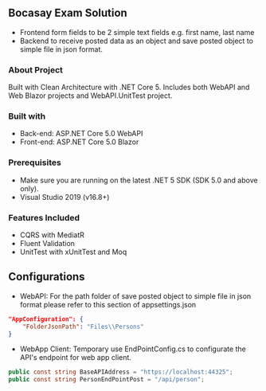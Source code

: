 ## Bocasay Exam Solution
- Frontend form fields to be 2 simple text fields e.g. first name, last name
- Backend to receive posted data as an object and save posted object to simple file in json format. 
### About Project
Built with Clean Architecture with .NET Core 5. Includes both WebAPI and Web Blazor projects and WebAPI.UnitTest project.
### Built with
-   Back-end: ASP.NET Core 5.0 WebAPI
-   Front-end: ASP.NET Core 5.0 Blazor
### Prerequisites
- Make sure you are running on the latest .NET 5 SDK (SDK 5.0 and above only).
- Visual Studio 2019 (v16.8+)
### Features Included
- CQRS with MediatR
- Fluent Validation
- UnitTest with xUnitTest and Moq
## Configurations
- WebAPI: For the path folder of save posted object to simple file in json format please refer to this section of appsettings.json
``` appsettings.json
"AppConfiguration": {
    "FolderJsonPath": "Files\\Persons"
}
```

- WebApp Client: Temporary use EndPointConfig.cs to configurate the API's endpoint for web app client.
``` EndPointConfig.cs
public const string BaseAPIAddress = "https://localhost:44325";
public const string PersonEndPointPost = "/api/person";
```
